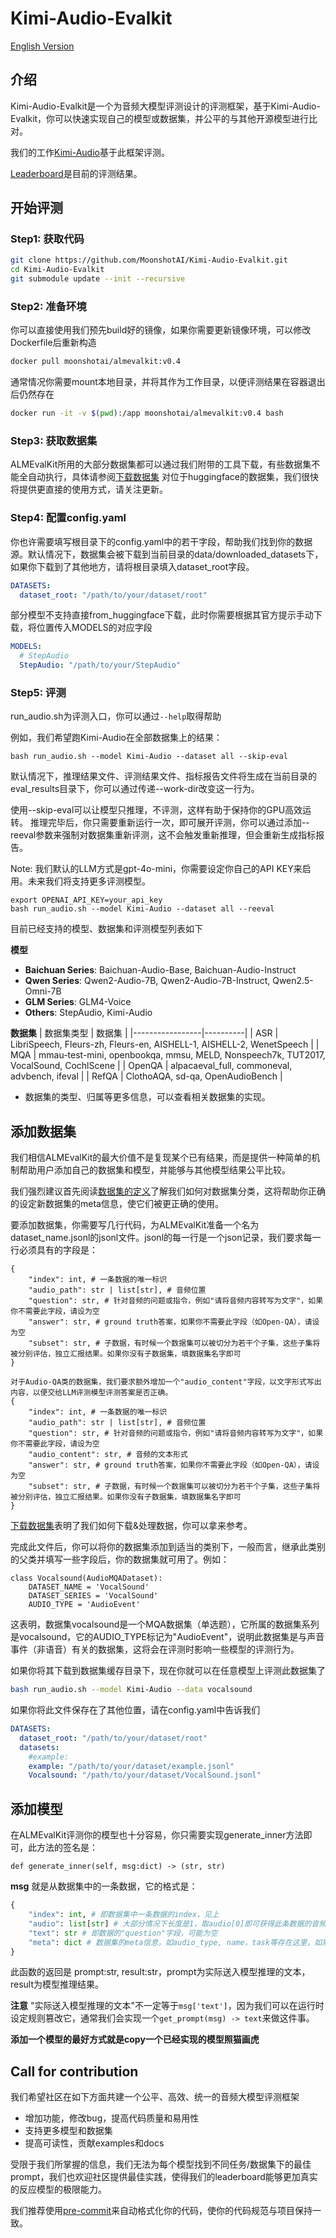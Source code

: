 # Kimi-Audio-Evalkit

[English Version](README.md)

## 介绍

Kimi-Audio-Evalkit是一个为音频大模型评测设计的评测框架，基于Kimi-Audio-Evalkit，你可以快速实现自己的模型或数据集，并公平的与其他开源模型进行比对。

我们的工作[Kimi-Audio](https://github.com/MoonshotAI/Kimi-Audio-Evalkit)基于此框架评测。

[Leaderboard](./LEADERBOARD.md)是目前的评测结果。

## 开始评测

### Step1: 获取代码

```bash
git clone https://github.com/MoonshotAI/Kimi-Audio-Evalkit.git
cd Kimi-Audio-Evalkit
git submodule update --init --recursive
```

### Step2: 准备环境

你可以直接使用我们预先build好的镜像，如果你需要更新镜像环境，可以修改Dockerfile后重新构造
```bash
docker pull moonshotai/almevalkit:v0.4
```
通常情况你需要mount本地目录，并将其作为工作目录，以便评测结果在容器退出后仍然存在
```bash
docker run -it -v $(pwd):/app moonshotai/almevalkit:v0.4 bash
```

### Step3: 获取数据集

ALMEvalKit所用的大部分数据集都可以通过我们附带的工具下载，有些数据集不能全自动执行，具体请参阅[下载数据集](./data/README.md)
对位于huggingface的数据集，我们很快将提供更直接的使用方式，请关注更新。

### Step4: 配置config.yaml
你也许需要填写根目录下的config.yaml中的若干字段，帮助我们找到你的数据源。默认情况下，数据集会被下载到当前目录的data/downloaded_datasets下，如果你下载到了其他地方，请将根目录填入dataset_root字段。
```yaml
DATASETS:
  dataset_root: "/path/to/your/dataset/root"
```
部分模型不支持直接from_huggingface下载，此时你需要根据其官方提示手动下载，将位置传入MODELS的对应字段
```yaml
MODELS:
  # StepAudio
  StepAudio: "/path/to/your/StepAudio"
```

### Step5: 评测

run_audio.sh为评测入口，你可以通过`--help`取得帮助

例如，我们希望跑Kimi-Audio在全部数据集上的结果：
```
bash run_audio.sh --model Kimi-Audio --dataset all --skip-eval
```
默认情况下，推理结果文件、评测结果文件、指标报告文件将生成在当前目录的eval_results目录下，你可以通过传递--work-dir改变这一行为。

使用--skip-eval可以让模型只推理，不评测，这样有助于保持你的GPU高效运转。
推理完毕后，你只需要重新运行一次，即可展开评测，你可以通过添加--reeval参数来强制对数据集重新评测，这不会触发重新推理，但会重新生成指标报告。

Note: 我们默认的LLM方式是gpt-4o-mini，你需要设定你自己的API KEY来启用。未来我们将支持更多评测模型。
```
export OPENAI_API_KEY=your_api_key
bash run_audio.sh --model Kimi-Audio --dataset all --reeval
```

目前已经支持的模型、数据集和评测模型列表如下

**模型**

- **Baichuan Series**: Baichuan-Audio-Base, Baichuan-Audio-Instruct
- **Qwen Series**: Qwen2-Audio-7B, Qwen2-Audio-7B-Instruct, Qwen2.5-Omni-7B
- **GLM Series**: GLM4-Voice
- **Others**: StepAudio, Kimi-Audio

**数据集**
| 数据集类型 | 数据集 |
|-----------------|----------|
| ASR | LibriSpeech, Fleurs-zh, Fleurs-en, AISHELL-1, AISHELL-2, WenetSpeech |
| MQA | mmau-test-mini, openbookqa, mmsu, MELD, Nonspeech7k, TUT2017, VocalSound, CochlScene |
| OpenQA | alpacaeval_full, commoneval, advbench, ifeval |
| RefQA | ClothoAQA, sd-qa, OpenAudioBench |

- 数据集的类型、归属等更多信息，可以查看相关数据集的实现。

## 添加数据集

我们相信ALMEvalKit的最大价值不是复现某个已有结果，而是提供一种简单的机制帮助用户添加自己的数据集和模型，并能够与其他模型结果公平比较。

我们强烈建议首先阅读[数据集的定义](./almeval/datasets/base.py)了解我们如何对数据集分类，这将帮助你正确的设定新数据集的meta信息，使它们被更正确的使用。

要添加数据集，你需要写几行代码，为ALMEvalKit准备一个名为dataset_name.jsonl的jsonl文件。jsonl的每一行是一个json记录，我们要求每一行必须具有的字段是：
```
{
    "index": int, # 一条数据的唯一标识
    "audio_path": str | list[str], # 音频位置
    "question": str, # 针对音频的问题或指令，例如"请将音频内容转写为文字"，如果你不需要此字段，请设为空
    "answer": str, # ground truth答案，如果你不需要此字段（如Open-QA），请设为空 
    "subset": str, # 子数据，有时候一个数据集可以被切分为若干个子集，这些子集将被分别评估，独立汇报结果。如果你没有子数据集，填数据集名字即可
}

对于Audio-QA类的数据集，我们要求额外增加一个"audio_content"字段，以文字形式写出内容，以便交给LLM评测模型评测答案是否正确。
{
    "index": int, # 一条数据的唯一标识
    "audio_path": str | list[str], # 音频位置
    "question": str, # 针对音频的问题或指令，例如"请将音频内容转写为文字"，如果你不需要此字段，请设为空
    "audio_content": str, # 音频的文本形式
    "answer": str, # ground truth答案，如果你不需要此字段（如Open-QA），请设为空 
    "subset": str, # 子数据，有时候一个数据集可以被切分为若干个子集，这些子集将被分别评估，独立汇报结果。如果你没有子数据集，填数据集名字即可
}
```
[下载数据集](./data/download_benchmark.py)表明了我们如何下载&处理数据，你可以拿来参考。

完成此文件后，你可以将你的数据集添加到适当的类别下，一般而言，继承此类别的父类并填写一些字段后，你的数据集就可用了。例如：
```
class Vocalsound(AudioMQADataset):
    DATASET_NAME = 'VocalSound'
    DATASET_SERIES = 'VocalSound'
    AUDIO_TYPE = 'AudioEvent'
```
这表明，数据集vocalsound是一个MQA数据集（单选题），它所属的数据集系列是vocalsound，它的AUDIO_TYPE标记为"AudioEvent"，说明此数据集是与声音事件（非语音）有关的数据集，这将会在评测时影响一些模型的评测行为。

如果你将其下载到数据集缓存目录下，现在你就可以在任意模型上评测此数据集了
```bash
bash run_audio.sh --model Kimi-Audio --data vocalsound
```
如果你将此文件保存在了其他位置，请在config.yaml中告诉我们
```yaml
DATASETS:
  dataset_root: "/path/to/your/dataset/root"
  datasets:
    #example:
    example: "/path/to/your/dataset/example.jsonl"
    Vocalsound: "/path/to/your/dataset/VocalSound.jsonl"
```

## 添加模型

在ALMEvalKit评测你的模型也十分容易，你只需要实现generate_inner方法即可，此方法的签名是：

```
def generate_inner(self, msg:dict) -> (str, str)
```
**msg** 就是从数据集中的一条数据，它的格式是：
```python
{
    "index": int, # 即数据集中一条数据的index，见上
    "audio": list[str] # 大部分情况下长度是1，取audio[0]即可获得此条数据的音频
    "text": str # 即数据的"question"字段，可能为空
    "meta": dict # 数据集的meta信息，如audio_type, name，task等存在这里，如果数据集的一条数据有meta字段，也将会被吸入此字段中
}
```

此函数的返回是 prompt:str, result:str，prompt为实际送入模型推理的文本，result为模型推理结果。

**注意** "实际送入模型推理的文本"不一定等于`msg['text']`，因为我们可以在运行时设定规则篡改它，通常我们会实现一个`get_prompt(msg) -> text`来做这件事。

**添加一个模型的最好方式就是copy一个已经实现的模型照猫画虎**

## Call for contribution

我们希望社区在如下方面共建一个公平、高效、统一的音频大模型评测框架

- 增加功能，修改bug，提高代码质量和易用性
- 支持更多模型和数据集
- 提高可读性，贡献examples和docs

受限于我们所掌握的信息，我们无法为每个模型找到不同任务/数据集下的最佳prompt，我们也欢迎社区提供最佳实践，使得我们的leaderboard能够更加真实的反应模型的极限能力。

我们推荐使用[pre-commit](https://pre-commit.com/)来自动格式化你的代码，使你的代码规范与项目保持一致。
